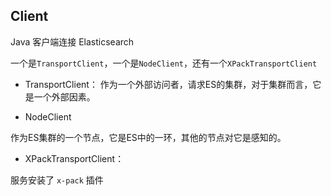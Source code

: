 ## Client

Java 客户端连接 Elasticsearch

一个是`TransportClient`，一个是`NodeClient`，还有一个`XPackTransportClient`

- TransportClient：
作为一个外部访问者，请求ES的集群，对于集群而言，它是一个外部因素。


- NodeClient

作为ES集群的一个节点，它是ES中的一环，其他的节点对它是感知的。

- XPackTransportClient：

服务安装了 `x-pack` 插件